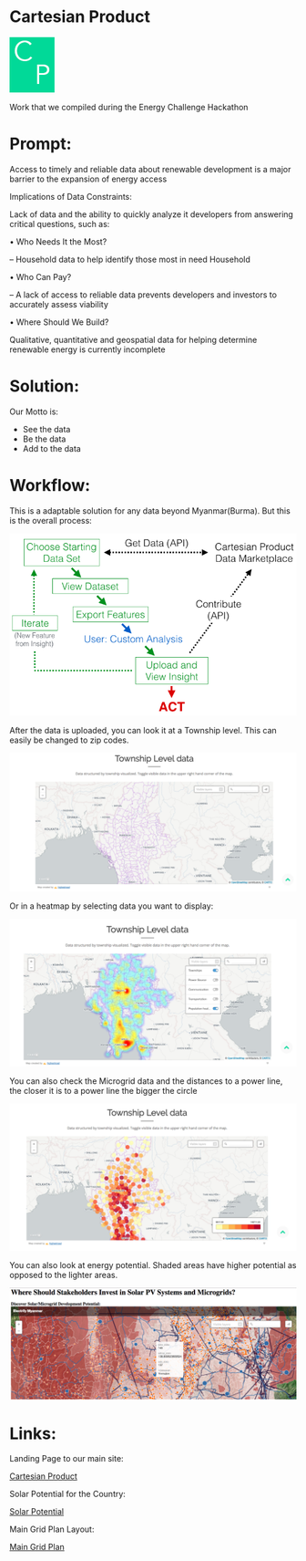 
# Cartesian Product 

![Screenshot](imgs/cp.png)

Work that we compiled during the Energy Challenge Hackathon

# Prompt: 

Access to timely and reliable data about renewable development is a major barrier to the expansion of energy access

Implications of Data Constraints:

Lack of data and the ability to quickly analyze it developers from answering critical questions, such as:

• Who Needs It the Most?

– Household data to help identify those most in need Household 

• Who Can Pay? 

 – A lack of access to reliable data prevents developers and investors to accurately assess viability

• Where Should We Build? 

Qualitative, quantitative and geospatial data for helping determine renewable energy is currently incomplete

# Solution:

Our Motto is:

- See the data
- Be the data 
- Add to the data

# Workflow:

This is a adaptable solution for any data beyond Myanmar(Burma).  But this is the overall process:

![Screenshot](imgs/workflow.png)

After the data is uploaded, you can look it at a Township level.  This can easily be changed to zip codes.

![Screenshot](imgs/township.png)

Or in a heatmap by selecting data you want to display:

![Screenshot](imgs/Heat_Map.png)

You can also check the Microgrid data and the distances to a power line, the closer it is to a power line the bigger the circle

![Screenshot](imgs/microgrid.png)

You can also look at energy potential.  Shaded areas have higher potential as opposed to the lighter areas.

![Screenshot](imgs/energy_potential.png)

# Links:

Landing Page to our main site:

[Cartesian Product](http://cameronwkruse.com/cartesianproduct/)


Solar Potential for the Country:

[Solar Potential](http://cameronwkruse.com/cartesianproduct/solarpotential)

Main Grid Plan Layout:

[Main Grid Plan](http://cameronwkruse.com/cartesianproduct/maingridplan)

